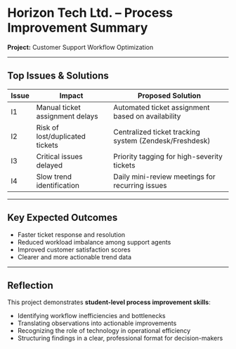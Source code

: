 # Horizon Tech Ltd. – Process Improvement Summary

**Project:** Customer Support Workflow Optimization

---

## Top Issues & Solutions

| Issue | Impact                              | Proposed Solution |
|-------|------------------------------------|-----------------|
| I1    | Manual ticket assignment delays      | Automated ticket assignment based on availability |
| I2    | Risk of lost/duplicated tickets     | Centralized ticket tracking system (Zendesk/Freshdesk) |
| I3    | Critical issues delayed              | Priority tagging for high-severity tickets |
| I4    | Slow trend identification            | Daily mini-review meetings for recurring issues |

---

## Key Expected Outcomes

- Faster ticket response and resolution  
- Reduced workload imbalance among support agents  
- Improved customer satisfaction scores  
- Clearer and more actionable trend data  

---

## Reflection

This project demonstrates **student-level process improvement skills**:

- Identifying workflow inefficiencies and bottlenecks  
- Translating observations into actionable improvements  
- Recognizing the role of technology in operational efficiency  
- Structuring findings in a clear, professional format for decision-makers
